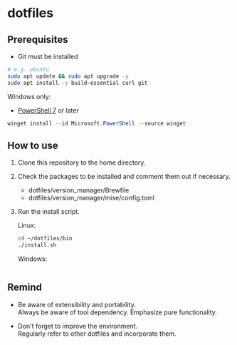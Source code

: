 # dotfiles

## Prerequisites

- Git must be installed

```sh
# e.g. ubuntu
sudo apt update && sudo apt upgrade -y
sudo apt install -y build-essential curl git
```

Windows only:

- [PowerShell 7](https://learn.microsoft.com/ja-jp/powershell/scripting/whats-new/migrating-from-windows-powershell-51-to-powershell-7?view=powershell-7.4) or later

```ps1
winget install --id Microsoft.PowerShell --source winget
```

## How to use

1. Clone this repository to the home directory.

1. Check the packages to be installed and comment them out if necessary.

    - dotfiles/version_manager/Brewfile
    - dotfiles/version_manager/mise/config.toml

1. Run the install script.

    Linux:

    ```sh
    cd ~/dotfiles/bin
    ./install.sh
    ```

    Windows:

    ```ps1
    ```

## Remind

- Be aware of extensibility and portability.  
  Always be aware of tool dependency. Emphasize pure functionality.

- Don't forget to improve the environment.  
  Regularly refer to other dotfiles and incorporate them.

